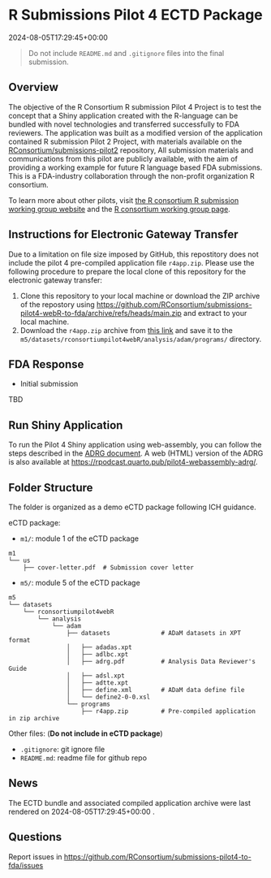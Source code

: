 # R Submissions Pilot 4 ECTD Package

2024-08-05T17:29:45+00:00

> Do not include `README.md` and `.gitignore` files into the final
> submission.

## Overview

The objective of the R Consortium R submission Pilot 4 Project is to
test the concept that a Shiny application created with the R-language
can be bundled with novel technologies and transferred successfully to
FDA reviewers. The application was built as a modified version of the
application contained R submission Pilot 2 Project, with materials
available on the
[RConsortium/submissions-pilot2](https://github.com/RConsortium/submissions-pilot2)
repository, All submission materials and communications from this pilot
are publicly available, with the aim of providing a working example for
future R language based FDA submissions. This is a FDA-industry
collaboration through the non-profit organization R consortium.

To learn more about other pilots, visit [the R consortium R submission
working group website](https://rconsortium.github.io/submissions-wg/)
and the [R consortium working group
page](https://www.r-consortium.org/projects/isc-working-groups).

## Instructions for Electronic Gateway Transfer

Due to a limitation on file size imposed by GitHub, this repostitory
does not include the pilot 4 pre-compiled application file `r4app.zip`.
Please use the following procedure to prepare the local clone of this
repository for the electronic gateway transfer:

1.  Clone this repository to your local machine or download the ZIP
    archive of the repostory using
    <https://github.com/RConsortium/submissions-pilot4-webR-to-fda/archive/refs/heads/main.zip>
    and extract to your local machine.
2.  Download the `r4app.zip` archive from [this
    link](https://rsubmission-draft.us-east-1.linodeobjects.com/r4app.zip)
    and save it to the
    `m5/datasets/rconsortiumpilot4webR/analysis/adam/programs/`
    directory.

## FDA Response

- Initial submission

TBD

## Run Shiny Application

To run the Pilot 4 Shiny application using web-assembly, you can follow
the steps described in the [ADRG
document](https://rsubmission-draft.us-east-1.linodeobjects.com/adrg-quarto-pdf.pdf).
A web (HTML) version of the ADRG is also available at
<https://rpodcast.quarto.pub/pilot4-webassembly-adrg/>.

## Folder Structure

The folder is organized as a demo eCTD package following ICH guidance.

eCTD package:

- `m1/`: module 1 of the eCTD package

<!-- -->

    m1
    └── us
        ├── cover-letter.pdf  # Submission cover letter

- `m5/`: module 5 of the eCTD package

<!-- -->

    m5
    └── datasets
        └── rconsortiumpilot4webR
            └── analysis
                └── adam
                    ├── datasets              # ADaM datasets in XPT format
                    │   ├── adadas.xpt
                    │   ├── adlbc.xpt
                    │   ├── adrg.pdf          # Analysis Data Reviewer's Guide
                    │   ├── adsl.xpt
                    │   ├── adtte.xpt
                    │   ├── define.xml        # ADaM data define file
                    │   └── define2-0-0.xsl
                    └── programs
                        ├── r4app.zip         # Pre-compiled application in zip archive

Other files: (**Do not include in eCTD package**)

- `.gitignore`: git ignore file
- `README.md`: readme file for github repo

## News

The ECTD bundle and associated compiled application archive were last
rendered on 2024-08-05T17:29:45+00:00 .

## Questions

Report issues in
<https://github.com/RConsortium/submissions-pilot4-to-fda/issues>
